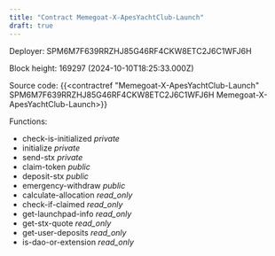 ```yaml
---
title: "Contract Memegoat-X-ApesYachtClub-Launch"
draft: true
---
```

Deployer: SPM6M7F639RRZHJ85G46RF4CKW8ETC2J6C1WFJ6H


 



Block height: 169297 (2024-10-10T18:25:33.000Z)

Source code: {{<contractref "Memegoat-X-ApesYachtClub-Launch" SPM6M7F639RRZHJ85G46RF4CKW8ETC2J6C1WFJ6H Memegoat-X-ApesYachtClub-Launch>}}

Functions:

* check-is-initialized _private_
* initialize _private_
* send-stx _private_
* claim-token _public_
* deposit-stx _public_
* emergency-withdraw _public_
* calculate-allocation _read_only_
* check-if-claimed _read_only_
* get-launchpad-info _read_only_
* get-stx-quote _read_only_
* get-user-deposits _read_only_
* is-dao-or-extension _read_only_

